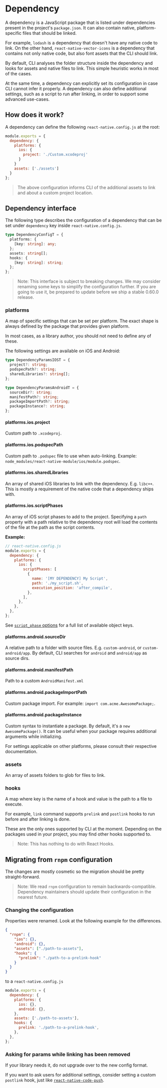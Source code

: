 # Dependency

A dependency is a JavaScript package that is listed under dependencies present in the project's `package.json`. It can also contain native, platform-specific files that should be linked.

For example, `lodash` is a dependency that doesn't have any native code to link. On the other hand, `react-native-vector-icons` is a dependency that contains not only native code, but also font assets that the CLI should link.

By default, CLI analyses the folder structure inside the dependency and looks for assets and native files to link. This simple heuristic works in most of the cases.

At the same time, a dependency can explicitly set its configuration in case CLI cannot infer it properly. A dependency can also define additional settings, such as a script to run after linking, in order to support some advanced use-cases.

## How does it work?

A dependency can define the following `react-native.config.js` at the root:

```js
module.exports = {
  dependency: {
    platforms: {
      ios: {
        project: './Custom.xcodeproj'
      }
    }
    assets: ['./assets']
  }
};
```

> The above configuration informs CLI of the additional assets to link and about a custom project location.

## Dependency interface

The following type describes the configuration of a dependency that can be set under `dependency` key inside `react-native.config.js`.

```ts
type DependencyConfigT = {
  platforms: {
    [key: string]: any;
  };
  assets: string[];
  hooks: {
    [key: string]: string;
  };
};
```

> Note: This interface is subject to breaking changes. We may consider renaming some keys to simplify the configuration further. If you are going to use it, be prepared to update before we ship a stable 0.60.0 release.

### platforms

A map of specific settings that can be set per platform. The exact shape is always defined by the package that provides given platform.

In most cases, as a library author, you should not need to define any of these.

The following settings are available on iOS and Android:

```ts
type DependencyParamsIOST = {
  project?: string;
  podspecPath?: string;
  sharedLibraries?: string[];
};

type DependencyParamsAndroidT = {
  sourceDir?: string;
  manifestPath?: string;
  packageImportPath?: string;
  packageInstance?: string;
};
```

#### platforms.ios.project

Custom path to `.xcodeproj`.

#### platforms.ios.podspecPath

Custom path to `.podspec` file to use when auto-linking. Example: `node_modules/react-native-module/ios/module.podspec`.

#### platforms.ios.sharedLibraries

An array of shared iOS libraries to link with the dependency. E.g. `libc++`. This is mostly a requirement of the native code that a dependency ships with.

#### platforms.ios.scriptPhases

An array of iOS script phases to add to the project. Specifying a `path` property with a path relative to the dependency root will load the contents of the file at the path as the script contents.

**Example:**

```js
// react-native.config.js
module.exports = {
  dependency: {
    platforms: {
      ios: {
        scriptPhases: [
          {
            name: '[MY DEPENDENCY] My Script',
            path: './my_script.sh',
            execution_position: 'after_compile',
          },
        ],
      },
    },
  },
};
```

See [`script_phase` options](https://www.rubydoc.info/gems/cocoapods-core/Pod/Podfile/DSL#script_phase-instance_method) for a full list of available object keys.

#### platforms.android.sourceDir

A relative path to a folder with source files. E.g. `custom-android`, or `custom-android/app`. By default, CLI searches for `android` and `android/app` as source dirs.

#### platforms.android.manifestPath

Path to a custom `AndroidManifest.xml`

#### platforms.android.packageImportPath

Custom package import. For example: `import com.acme.AwesomePackage;`.

#### platforms.android.packageInstance

Custom syntax to instantiate a package. By default, it's a `new AwesomePackage()`. It can be useful when your package requires additional arguments while initializing.

For settings applicable on other platforms, please consult their respective documentation.

### assets

An array of assets folders to glob for files to link.

### hooks

A map where key is the name of a hook and value is the path to a file to execute.

For example, `link` command supports `prelink` and `postlink` hooks to run before and after linking is done.

These are the only ones supported by CLI at the moment. Depending on the packages used in your project, you may find other hooks supported to.

> Note: This has nothing to do with React Hooks.

## Migrating from `rnpm` configuration

The changes are mostly cosmetic so the migration should be pretty straight-forward.

> Note: We read `rnpm` configuration to remain backwards-compatible. Dependency maintainers should update their configuration in the nearest future.

### Changing the configuration

Properties were renamed. Look at the following example for the differences.

```json
{
  "rnpm": {
    "ios": {},
    "android": {},
    "assets": ["./path-to-assets"],
    "hooks": {
      "prelink": "./path-to-a-prelink-hook"
    }
  }
}
```

to a `react-native.config.js`

```js
module.exports = {
  dependency: {
    platforms: {
      ios: {},
      android: {},
    },
    assets: ['./path-to-assets'],
    hooks: {
      prelink: './path-to-a-prelink-hook',
    },
  },
};
```

### Asking for params while linking has been removed

If your library needs it, do not upgrade over to the new config format.

If you want to ask users for additional settings, consider setting a custom `postlink` hook, just like [`react-native-code-push`](https://github.com/Microsoft/react-native-code-push/blob/master/package.json#L53).
